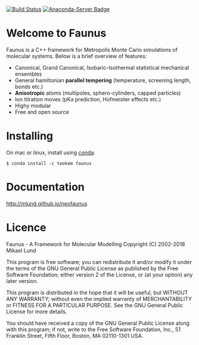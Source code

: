 [![Build Status](https://travis-ci.org/mlund/neofaunus.svg?branch=master)](https://travis-ci.org/mlund/neofaunus)
[![Anaconda-Server Badge](https://anaconda.org/teokem/faunus/badges/installer/conda.svg)](https://conda.anaconda.org/teokem/)

Welcome to Faunus
=================

Faunus is a C++ framework for Metropolis Monte Carlo simulations of
molecular systems. Below is a brief overview of features:

- Canonical, Grand Canonical, Isobaric-Isothermal statistical mechanical ensembles
- General hamiltonian **parallel tempering** (temperature, screening length, bonds etc.)
- **Anisotropic** atoms (multipoles, sphero-cylinders, capped particles)
- Ion titration moves (pKa prediction, Hofmeister effects etc.)
- Highy modular
- Free and open source

Installing
===========

On mac or linux, install using [conda](https://conda.io/miniconda.html):

    $ conda install -c teokem faunus

Documentation
=============

http://mlund.github.io/neofaunus

Licence
=======

 Faunus - A Framework for Molecular Modelling 
 Copyright (C) 2002-2018 Mikael Lund

 This program is free software; you can redistribute it and/or modify
 it under the terms of the GNU General Public License as published by
 the Free Software Foundation; either version 2 of the License, or 
 (at your option) any later version.

 This program is distributed in the hope that it will be useful,
 but WITHOUT ANY WARRANTY; without even the implied warranty of
 MERCHANTABILITY or FITNESS FOR A PARTICULAR PURPOSE.  See the
 GNU General Public License for more details.

 You should have received a copy of the GNU General Public License along
 with this program; if not, write to the Free Software Foundation, Inc.,
 51 Franklin Street, Fifth Floor, Boston, MA 02110-1301 USA.


